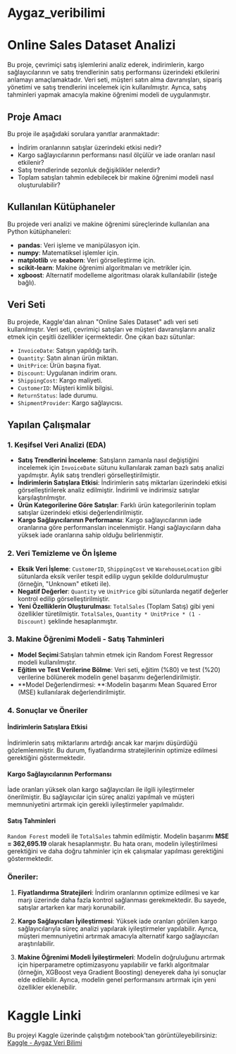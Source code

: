 # Aygaz_veribilimi
# Online Sales Dataset Analizi

Bu proje, çevrimiçi satış işlemlerini analiz ederek, indirimlerin, kargo sağlayıcılarının ve satış trendlerinin satış performansı üzerindeki etkilerini anlamayı amaçlamaktadır. Veri seti, müşteri satın alma davranışları, sipariş yönetimi ve satış trendlerini incelemek için kullanılmıştır. Ayrıca, satış tahminleri yapmak amacıyla makine öğrenimi modeli de uygulanmıştır.

## Proje Amacı
Bu proje ile aşağıdaki sorulara yanıtlar aranmaktadır:
- İndirim oranlarının satışlar üzerindeki etkisi nedir?
- Kargo sağlayıcılarının performansı nasıl ölçülür ve iade oranları nasıl etkilenir?
- Satış trendlerinde sezonluk değişiklikler nelerdir?
- Toplam satışları tahmin edebilecek bir makine öğrenimi modeli nasıl oluşturulabilir?

## Kullanılan Kütüphaneler
Bu projede veri analizi ve makine öğrenimi süreçlerinde kullanılan ana Python kütüphaneleri:
- **pandas**: Veri işleme ve manipülasyon için.
- **numpy**: Matematiksel işlemler için.
- **matplotlib** ve **seaborn**: Veri görselleştirme için.
- **scikit-learn**: Makine öğrenimi algoritmaları ve metrikler için.
- **xgboost**: Alternatif modelleme algoritması olarak kullanılabilir (isteğe bağlı).

## Veri Seti
Bu projede, Kaggle'dan alınan "Online Sales Dataset" adlı veri seti kullanılmıştır. Veri seti, çevrimiçi satışları ve müşteri davranışlarını analiz etmek için çeşitli özellikler içermektedir. Öne çıkan bazı sütunlar:
- `InvoiceDate`: Satışın yapıldığı tarih.
- `Quantity`: Satın alınan ürün miktarı.
- `UnitPrice`: Ürün başına fiyat.
- `Discount`: Uygulanan indirim oranı.
- `ShippingCost`: Kargo maliyeti.
- `CustomerID`: Müşteri kimlik bilgisi.
- `ReturnStatus`: İade durumu.
- `ShipmentProvider`: Kargo sağlayıcısı.

## Yapılan Çalışmalar

### 1. **Keşifsel Veri Analizi (EDA)**
- **Satış Trendlerini İnceleme**: Satışların zamanla nasıl değiştiğini incelemek için `InvoiceDate` sütunu kullanılarak zaman bazlı satış analizi yapılmıştır. Aylık satış trendleri görselleştirilmiştir.
- **İndirimlerin Satışlara Etkisi**: İndirimlerin satış miktarları üzerindeki etkisi görselleştirilerek analiz edilmiştir. İndirimli ve indirimsiz satışlar karşılaştırılmıştır.
- **Ürün Kategorilerine Göre Satışlar**: Farklı ürün kategorilerinin toplam satışlar üzerindeki etkisi değerlendirilmiştir.
- **Kargo Sağlayıcılarının Performansı**: Kargo sağlayıcılarının iade oranlarına göre performansları incelenmiştir. Hangi sağlayıcıların daha yüksek iade oranlarına sahip olduğu belirlenmiştir.

### 2. **Veri Temizleme ve Ön İşleme**
- **Eksik Veri İşleme**: `CustomerID`, `ShippingCost` ve `WarehouseLocation` gibi sütunlarda eksik veriler tespit edilip uygun şekilde doldurulmuştur (örneğin, "Unknown" etiketi ile).
- **Negatif Değerler**: `Quantity` ve `UnitPrice` gibi sütunlarda negatif değerler kontrol edilip görselleştirilmiştir.
- **Yeni Özelliklerin Oluşturulması**: `TotalSales` (Toplam Satış) gibi yeni özellikler türetilmiştir. `TotalSales`, `Quantity * UnitPrice * (1 - Discount)` şeklinde hesaplanmıştır.

### 3. **Makine Öğrenimi Modeli - Satış Tahminleri**
- **Model Seçimi**:Satışları tahmin etmek için Random Forest Regressor modeli kullanılmıştır.
- **Eğitim ve Test Verilerine Bölme**: Veri seti, eğitim (%80) ve test (%20) verilerine bölünerek modelin genel başarımı değerlendirilmiştir.
- **Model Değerlendirmesi: **:Modelin başarımı Mean Squared Error (MSE) kullanılarak değerlendirilmiştir.

### 4. Sonuçlar ve Öneriler

#### İndirimlerin Satışlara Etkisi
İndirimlerin satış miktarlarını artırdığı ancak kar marjını düşürdüğü gözlemlenmiştir. Bu durum, fiyatlandırma stratejilerinin optimize edilmesi gerektiğini göstermektedir.

#### Kargo Sağlayıcılarının Performansı
İade oranları yüksek olan kargo sağlayıcıları ile ilgili iyileştirmeler önerilmiştir. Bu sağlayıcılar için süreç analizi yapılmalı ve müşteri memnuniyetini artırmak için gerekli iyileştirmeler yapılmalıdır.

#### Satış Tahminleri
`Random Forest` modeli ile `TotalSales` tahmin edilmiştir. Modelin başarımı **MSE = 362,695.19** olarak hesaplanmıştır. Bu hata oranı, modelin iyileştirilmesi gerektiğini ve daha doğru tahminler için ek çalışmalar yapılması gerektiğini göstermektedir.

### Öneriler:
1. **Fiyatlandırma Stratejileri**: İndirim oranlarının optimize edilmesi ve kar marjı üzerinde daha fazla kontrol sağlanması gerekmektedir. Bu sayede, satışlar artarken kar marjı korunabilir.
  
2. **Kargo Sağlayıcıları İyileştirmesi**: Yüksek iade oranları görülen kargo sağlayıcılarıyla süreç analizi yapılarak iyileştirmeler yapılabilir. Ayrıca, müşteri memnuniyetini artırmak amacıyla alternatif kargo sağlayıcıları araştırılabilir.

3. **Makine Öğrenimi Modeli İyileştirmeleri**: Modelin doğruluğunu artırmak için hiperparametre optimizasyonu yapılabilir ve farklı algoritmalar (örneğin, XGBoost veya Gradient Boosting) deneyerek daha iyi sonuçlar elde edilebilir. Ayrıca, modelin genel performansını artırmak için yeni özellikler eklenebilir.


# Kaggle Linki
Bu projeyi Kaggle üzerinde çalıştığım notebook'tan görüntüleyebilirsiniz:  
[Kaggle - Aygaz Veri Bilimi](https://www.kaggle.com/code/demetasgaroglu/aygaz-ver-b-l-m)
